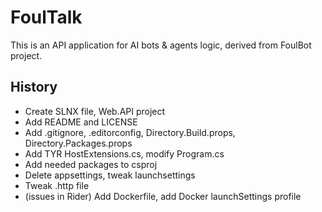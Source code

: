 # FoulTalk

This is an API application for AI bots & agents logic, derived from FoulBot project.

## History

- Create SLNX file, Web.API project
- Add README and LICENSE
- Add .gitignore, .editorconfig, Directory.Build.props, Directory.Packages.props
- Add TYR HostExtensions.cs, modify Program.cs
- Add needed packages to csproj
- Delete appsettings, tweak launchsettings
- Tweak .http file
- (issues in Rider) Add Dockerfile, add Docker launchSettings profile
